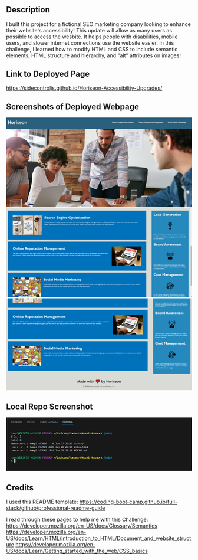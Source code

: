 # <Week1-Homework>

## Description

I built this project for a fictional SEO marketing company looking to enhance their website's accessibility! This update will allow as many users as possible to access the wesbite. It helps people with disabilities, mobile users, and slower internet connections use the website easier. In this challenge, I learned how to modify HTML and CSS to include semantic elements, HTML structure and hierarchy, and "alt" attributes on images!

## Link to Deployed Page

https://sidecontroljs.github.io/Horiseon-Accessibility-Upgrades/

## Screenshots of Deployed Webpage

![Link to deployed webpage -1](assets/images/screenshot_top.png)
![Link to deployed webpage -2](assets/images/screeshot_mid.png)
![Link to deployed webpage -3](assets/images/screenshot_bottom.png)

## Local Repo Screenshot

![Here's a link to a screen shot showing the location of my code source.](assets/images/week1-homework-screenshot.png)

## Credits

I used this README template: 
https://coding-boot-camp.github.io/full-stack/github/professional-readme-guide

I read through these pages to help me with this Challenge: 
https://developer.mozilla.org/en-US/docs/Glossary/Semantics
https://developer.mozilla.org/en-US/docs/Learn/HTML/Introduction_to_HTML/Document_and_website_structure
https://developer.mozilla.org/en-US/docs/Learn/Getting_started_with_the_web/CSS_basics


